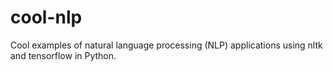 # cool-nlp
Cool examples of natural language processing (NLP) applications using nltk and tensorflow in Python.
